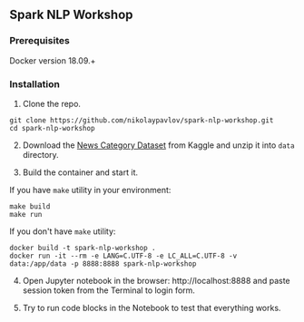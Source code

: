## Spark NLP Workshop

### Prerequisites

Docker version 18.09.+

### Installation

1. Clone the repo.
```
git clone https://github.com/nikolaypavlov/spark-nlp-workshop.git
cd spark-nlp-workshop
```

2. Download the [News Category Dataset](https://www.kaggle.com/rmisra/news-category-dataset) from Kaggle and unzip it into `data` directory.

3. Build the container and start it.

If you have `make` utility in your environment:

```
make build
make run
```

If you don't have `make` utility:

```
docker build -t spark-nlp-workshop .
docker run -it --rm -e LANG=C.UTF-8 -e LC_ALL=C.UTF-8 -v data:/app/data -p 8888:8888 spark-nlp-workshop
```

4. Open Jupyter notebook in the browser: http://localhost:8888 and paste session token from the Terminal to login form.

5. Try to run code blocks in the Notebook to test that everything works.
